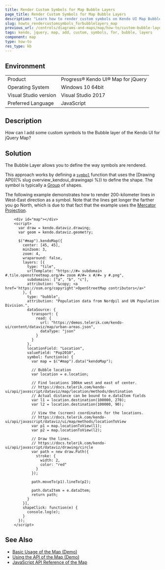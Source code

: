 ```yaml
---
title: Render Custom Symbols for Map Bubble Layers
page_title: Render Custom Symbols for Map Bubble Layers
description: "Learn how to render custom symbols on Kendo UI Map Bubble layers."
slug: howto_rendercustomsymbols_forbubblelayers_map
previous_url: /controls/diagrams-and-maps/map/how-to/custom-bubble-layer-symbols
tags: kendo, jquery, map, add, custom, symbols, for, bubble, layers
component: map
type: how-to
res_type: kb
---
```


## Environment

<table>
 <tr>
  <td>Product</td>
  <td>Progress® Kendo UI® Map for jQuery</td>
 </tr>
 <tr>
  <td>Operating System</td>
  <td>Windows 10 64bit</td>
 </tr>
 <tr>
  <td>Visual Studio version</td>
  <td>Visual Studio 2017</td>
 </tr>
 <tr>
  <td>Preferred Language</td>
  <td>JavaScript</td>
 </tr>
</table>

## Description

How can I add some custom symbols to the Bubble layer of the Kendo UI for jQuery Map?

## Solution

The Bubble Layer allows you to define the way symbols are rendered.

This approach works by defining a [`symbol`](/api/javascript/dataviz/ui/map/configuration/layers.symbol) function that uses the [Drawing API]({% slug overview_kendoui_drawingapi %}) to define the shape. The symbol is typically a [Group](/api/javascript/drawing/group) of shapes.

The following example demonstrates how to render 200-kilometer lines in West-East direction as a symbol. Note that the lines get longer the farther you go North, which is due to that fact that the example uses the [Mercator Projection](https://en.wikipedia.org/wiki/Mercator_projection).

```dojo
    <div id="map"></div>
    <script>
      var draw = kendo.dataviz.drawing;
      var geom = kendo.dataviz.geometry;

      $("#map").kendoMap({
        center: [45, 45],
        minZoom: 3,
        zoom: 4,
        wraparound: false,
        layers: [{
          type: "tile",
          urlTemplate: "https://#= subdomain #.tile.openstreetmap.org/#= zoom #/#= x #/#= y #.png",
          subdomains: ["a", "b", "c"],
          attribution: "&copy; <a href='https://osm.org/copyright'>OpenStreetMap contributors</a>"
        }, {
          type: "bubble",
          attribution: "Population data from Nordpil and UN Population Division.",
          dataSource: {
            transport: {
              read: {
                url: "https://demos.telerik.com/kendo-ui/content/dataviz/map/urban-areas.json",
                dataType: "json"
              }
            }
          },
          locationField: "Location",
          valueField: "Pop2010",
          symbol: function(e) {
            var map = $("#map").data("kendoMap");

            // Bubble location
            var location = e.location;

            // Find locations 100km west and east of center.
            // https://docs.telerik.com/kendo-ui/api/javascript/dataviz/map/location/methods/destination
            // Actual distance can be bound to e.dataItem fields
            var l1 = location.destination(100000, 270);
            var l2 = location.destination(100000, 90);

            // View the (screen) coordinates for the locations.
            // https://docs.telerik.com/kendo-ui/api/javascript/dataviz/ui/map/methods/locationToView
            var p1 = map.locationToView(l1);
            var p2 = map.locationToView(l2);

            // Draw the lines.
            // https://docs.telerik.com/kendo-ui/api/javascript/dataviz/drawing/circle
            var path = new draw.Path({
              stroke: {
                width: 2,
                color: "red"
              }
            });

            path.moveTo(p1).lineTo(p2);

            path.dataItem = e.dataItem;
            return path;
          }
        }],
        shapeClick: function(e) {
          console.log(e);
        }
      });
    </script>
```

## See Also

* [Basic Usage of the Map (Demo)](https://demos.telerik.com/kendo-ui/map/index)
* [Using the API of the Map (Demo)](https://demos.telerik.com/kendo-ui/map/api)
* [JavaScript API Reference of the Map](/api/javascript/dataviz/ui/map)
